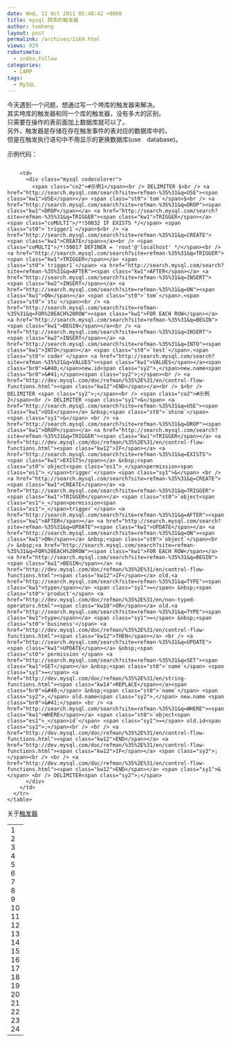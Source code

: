 ```yaml
---
date: Wed, 12 Oct 2011 05:48:42 +0000
title: mysql 跨库的触发器
author: tomheng
layout: post
permalink: /archives/1169.html
views: 929
robotsmeta:
  - index,follow
categories:
  - LAMP
tags:
  - MySQL
---
```

<div id="_mcePaste">
  今天遇到一个问题，想通过写一个垮库的触发器来解决。
</div>

<div>
  其实垮库的触发器和同一个库的触发器，没有多大的区别。
</div>

<div>
  只需要在操作的表前面加上数据库就可以了。
</div>

<div>
  另外，触发器是存储在存在触发事件的表对应的数据库中的，
</div>

<div>
  但是在触发执行语句中不用显示的更换数据库(use　database)。
</div>

示例代码：

<div>
  <div class="codecolorer-container mysql blackboard" style="overflow:auto;white-space:nowrap;">
    <table cellspacing="0" cellpadding="0">
      <tr>
        <td class="line-numbers">
          <div>
            1<br />2<br />3<br />4<br />5<br />6<br />7<br />8<br />9<br />10<br />11<br />12<br />13<br />14<br />15<br />16<br />17<br />18<br />19<br />20<br />21<br />22<br />23<br />24<br />
          </div>
        </td>
        
        <td>
          <div class="mysql codecolorer">
            <span class="co2">#示例1</span><br /> DELIMITER $<br /> <a href="http://search.mysql.com/search?site=refman-%35%31&q=USE"><span class="kw1">USE</span></a> <span class="st0">`tom`</span>$<br /> <a href="http://search.mysql.com/search?site=refman-%35%31&q=DROP"><span class="kw1">DROP</span></a> <a href="http://search.mysql.com/search?site=refman-%35%31&q=TRIGGER"><span class="kw1">TRIGGER</span></a> <span class="coMULTI">/*!50032 IF EXISTS */</span> <span class="st0">`trigger1`</span>$<br /> <a href="http://search.mysql.com/search?site=refman-%35%31&q=CREATE"><span class="kw1">CREATE</span></a><br /> <span class="coMULTI">/*!50017 DEFINER = 'root'@'localhost' */</span><br /> <a href="http://search.mysql.com/search?site=refman-%35%31&q=TRIGGER"><span class="kw1">TRIGGER</span></a> <span class="st0">`trigger1`</span> <a href="http://search.mysql.com/search?site=refman-%35%31&q=AFTER"><span class="kw1">AFTER</span></a> <a href="http://search.mysql.com/search?site=refman-%35%31&q=INSERT"><span class="kw2">INSERT</span></a> <a href="http://search.mysql.com/search?site=refman-%35%31&q=ON"><span class="kw1">ON</span></a> <span class="st0">`tom`</span>.<span class="st0">`stu`</span><br /> <a href="http://search.mysql.com/search?site=refman-%35%31&q=FOR%20EACH%20ROW"><span class="kw1">FOR EACH ROW</span></a> <a href="http://search.mysql.com/search?site=refman-%35%31&q=BEGIN"><span class="kw1">BEGIN</span></a><br /> <a href="http://search.mysql.com/search?site=refman-%35%31&q=INSERT"><span class="kw2">INSERT</span></a> <a href="http://search.mysql.com/search?site=refman-%35%31&q=INTO"><span class="kw1">INTO</span></a> <span class="st0">`test`</span>.<span class="st0">`coder`</span> <a href="http://search.mysql.com/search?site=refman-%35%31&q=VALUES"><span class="kw1">VALUES</span></a><span class="br0">&#40;</span>new.id<span class="sy2">,</span>new.name<span class="br0">&#41;</span><span class="sy2">;</span><br /> <a href="http://dev.mysql.com/doc/refman/%35%2E%31/en/control-flow-functions.html"><span class="kw12">END</span></a><br /> $<br /> DELIMITER <span class="sy2">;</span><br /> <span class="co2">#示例2</span><br /> DELIMITER <span class="sy1">&</span> <a href="http://search.mysql.com/search?site=refman-%35%31&q=USE"><span class="kw1">USE</span></a> &nbsp;<span class="st0">`shine`</span> <span class="sy1">&</span> <br /> <a href="http://search.mysql.com/search?site=refman-%35%31&q=DROP"><span class="kw1">DROP</span></a> <a href="http://search.mysql.com/search?site=refman-%35%31&q=TRIGGER"><span class="kw1">TRIGGER</span></a> <a href="http://dev.mysql.com/doc/refman/%35%2E%31/en/control-flow-functions.html"><span class="kw12">IF</span></a> <a href="http://search.mysql.com/search?site=refman-%35%31&q=EXISTS"><span class="kw1">EXISTS</span></a> &nbsp;<span class="st0">`object<span class="es1">_</span>permission<span class="es1">_</span>trigger`</span> <span class="sy1">&</span> <br /> <a href="http://search.mysql.com/search?site=refman-%35%31&q=CREATE"><span class="kw1">CREATE</span></a> <a href="http://search.mysql.com/search?site=refman-%35%31&q=TRIGGER"><span class="kw1">TRIGGER</span></a> <span class="st0">`object<span class="es1">_</span>permission<span class="es1">_</span>trigger`</span> <a href="http://search.mysql.com/search?site=refman-%35%31&q=AFTER"><span class="kw1">AFTER</span></a> <a href="http://search.mysql.com/search?site=refman-%35%31&q=UPDATE"><span class="kw1">UPDATE</span></a> <a href="http://search.mysql.com/search?site=refman-%35%31&q=ON"><span class="kw1">ON</span></a> &nbsp;<span class="st0">`object`</span><br /> &nbsp;<a href="http://search.mysql.com/search?site=refman-%35%31&q=FOR%20EACH%20ROW"><span class="kw1">FOR EACH ROW</span></a> <a href="http://search.mysql.com/search?site=refman-%35%31&q=BEGIN"><span class="kw1">BEGIN</span></a> <a href="http://dev.mysql.com/doc/refman/%35%2E%31/en/control-flow-functions.html"><span class="kw12">IF</span></a> old.<a href="http://search.mysql.com/search?site=refman-%35%31&q=TYPE"><span class="kw1">type</span></a> <span class="sy1">=</span> &nbsp;<span class="st0">'product'</span> <a href="http://dev.mysql.com/doc/refman/%35%2E%31/en/non-typed-operators.html"><span class="kw10">OR</span></a> old.<a href="http://search.mysql.com/search?site=refman-%35%31&q=TYPE"><span class="kw1">type</span></a> <span class="sy1">=</span> &nbsp;<span class="st0">'business'</span> <a href="http://dev.mysql.com/doc/refman/%35%2E%31/en/control-flow-functions.html"><span class="kw12">THEN</span></a> <br /> <a href="http://search.mysql.com/search?site=refman-%35%31&q=UPDATE"><span class="kw1">UPDATE</span></a> &nbsp;<span class="st0">`permission`</span> <a href="http://search.mysql.com/search?site=refman-%35%31&q=SET"><span class="kw1">SET</span></a> &nbsp;<span class="st0">`name`</span> <span class="sy1">=</span> <a href="http://dev.mysql.com/doc/refman/%35%2E%31/en/string-functions.html"><span class="kw14">REPLACE</span></a><span class="br0">&#40;</span> &nbsp;<span class="st0">`name`</span> <span class="sy2">,</span> old.name<span class="sy2">,</span> new.name <span class="br0">&#41;</span> <br /> <a href="http://search.mysql.com/search?site=refman-%35%31&q=WHERE"><span class="kw1">WHERE</span></a> <span class="st0">`object<span class="es1">_</span>id`</span> <span class="sy1">=</span> old.id<span class="sy2">;</span><br /> <br /> <a href="http://dev.mysql.com/doc/refman/%35%2E%31/en/control-flow-functions.html"><span class="kw12">END</span></a> <a href="http://dev.mysql.com/doc/refman/%35%2E%31/en/control-flow-functions.html"><span class="kw12">IF</span></a> <span class="sy2">;</span><br /> <br /> <a href="http://dev.mysql.com/doc/refman/%35%2E%31/en/control-flow-functions.html"><span class="kw12">END</span></a> <span class="sy1">&</span> <br /> DELIMITER<span class="sy2">;</span>
          </div>
        </td>
      </tr>
    </table>
  </div>
</div>

<div id="_mcePaste">
  关于<a href='http://dev.mysql.com/doc/refman/5.1/zh/triggers.html'>触发器</a>
</div>
